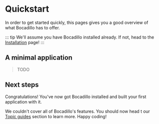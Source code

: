 # Quickstart

In order to get started quickly, this pages gives you a good overview of what Bocadillo has to offer.

::: tip
We'll assume you have Bocadillo installed already. If not, head to the [Installation] page!
:::

## A minimal application

> TODO

## Next steps

Congratulations! You've now got Bocadillo installed and built your first application with it.

We couldn't cover all of Bocadillo's features. You should now head t our [Topic guides] section to learn more. Happy coding!

[Installation]: ./installation.md
[Topic guides]: ../topics/
